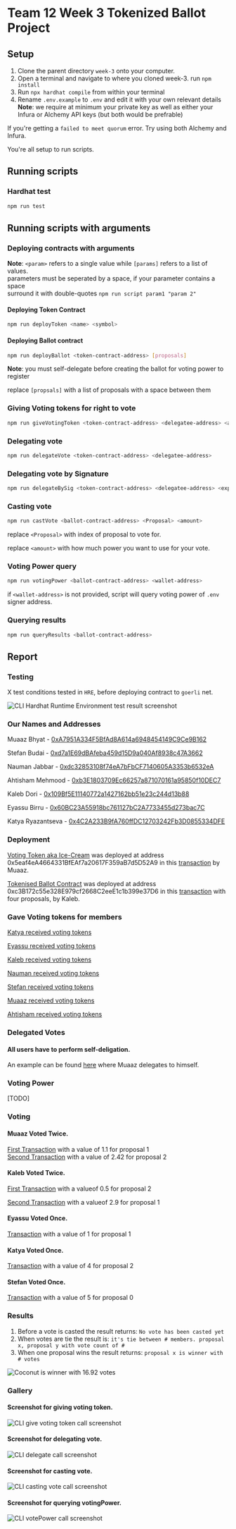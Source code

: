 # Team 12 Week 3 Tokenized Ballot Project

## Setup

1. Clone the parent directory `week-3` onto your computer.
1. Open a terminal and navigate to where you cloned week-3. run `npm install`
1. Run `npx hardhat compile` from within your terminal
1. Rename `.env.example` to `.env` and edit it with your own relevant details  
   **Note**: we require at minimum your private key as well as either your Infura or Alchemy API keys (but both would be prefrable)

If you're getting a `failed to meet quorum` error. Try using both Alchemy and Infura.

You're all setup to run scripts.

## Running scripts

### Hardhat test

```bash
npm run test
```

## Running scripts with arguments

### Deploying contracts with arguments

**Note**: `<param>` refers to a single value while `[params]` refers to a list of values.  
parameters must be seperated by a space, if your parameter contains a space  
surround it with double-quotes `npm run script param1 "param 2"`

#### Deploying Token Contract

```bash
npm run deployToken <name> <symbol>
```

#### Deploying Ballot contract

```bash
npm run deployBallot <token-contract-address> [proposals]
```

**Note**: you must self-delegate before creating the ballot for voting power to register

replace `[propsals]` with a list of proposals with a space between them

### Giving Voting tokens for right to vote

```bash
npm run giveVotingToken <token-contract-address> <delegatee-address> <amount>
```

### Delegating vote

```bash
npm run delegateVote <token-contract-address> <delegatee-address>
```

### Delegating vote by Signature

```bash
npm run delegateBySig <token-contract-address> <delegatee-address> <expiry-date-as-seconds-since-unix-epoch>
```

### Casting vote

```bash
npm run castVote <ballot-contract-address> <Proposal> <amount>
```

replace `<Proposal>` with index of proposal to vote for.

replace `<amount>` with how much power you want to use for your vote.

### Voting Power query

```bash
npm run votingPower <ballot-contract-address> <wallet-address>
```

if `<wallet-address>` is not provided, script will query voting power of `.env` signer address.

### Querying results

```bash
npm run queryResults <ballot-contract-address>
```

## Report

### Testing

X test conditions tested in `HRE`, before deploying contract to `goerli` net.

![CLI Hardhat Runtime Environment test result screenshot](./docs/test.png 'HRE test result')

### Our Names and Addresses

Muaaz Bhyat - [0xA7951A334F5BfAd8A614a6948454149C9Ce9B162](https://goerli.etherscan.io/address/0xa7951a334f5bfad8a614a6948454149c9ce9b162)

Stefan Budai - [0xd7a1E69dBAfeba459d15D9a040Af8938c47A3662](https://goerli.etherscan.io/address/0xd7a1E69dBAfeba459d15D9a040Af8938c47A3662)

Nauman Jabbar - [0xdc32853108f74eA7bFbCF7140605A3353b6532eA](https://goerli.etherscan.io/address/0xdc32853108f74eA7bFbCF7140605A3353b6532eA)

Ahtisham Mehmood - [0xb3E1803709Ec66257a871070161a95850f10DEC7](https://goerli.etherscan.io/address/0xb3E1803709Ec66257a871070161a95850f10DEC7)

Kaleb Dori - [0x109Bf5E11140772a1427162bb51e23c244d13b88](https://goerli.etherscan.io/address/0x109Bf5E11140772a1427162bb51e23c244d13b88)

Eyassu Birru - [0x60BC23A55918bc761127bC2A7733455d273bac7C](https://goerli.etherscan.io/address/0x60BC23A55918bc761127bC2A7733455d273bac7C)

Katya Ryazantseva - [0x4C2A233B9fA760ffDC12703242Fb3D0855334DFE](https://goerli.etherscan.io/address/0x4C2A233B9fA760ffDC12703242Fb3D0855334DFE)

### Deployment

[Voting Token aka Ice-Cream](https://goerli.etherscan.io/address/0x5eaf4eA4664331BfEAf7a20617F359aB7d5D52A9) was deployed at address 0x5eaf4eA4664331BfEAf7a20617F359aB7d5D52A9 in this [transaction](https://goerli.etherscan.io/tx/0x8ca891ce9f758e41f57fe60dd262a6dab7b814b02a7374882a1e6430e6f3c18b) by Muaaz.

[Tokenised Ballot Contract](https://goerli.etherscan.io/address/0xc3B172c55e328E979cf2668C2eeE1c1b399e37D6) was deployed at address 0xc3B172c55e328E979cf2668C2eeE1c1b399e37D6 in this [transaction](https://goerli.etherscan.io/tx/0x90ab4e76e980c11760234eeac4ceed7c9c7a2183918f6ebea435bada8370f570) with four proposals, by Kaleb.

### Gave Voting tokens for members

[Katya received voting tokens](https://goerli.etherscan.io/tx/0x4040e9615bab67b474ad55e2ed87dfdc42a675c48eb54f8fac7de1eecbf1f7bb)

[Eyassu received voting tokens](https://goerli.etherscan.io/tx/0x18da07a8013e8145c83398d1ca3e49cfc7b45c3e5da2b18e43a81d532fea610e)

[Kaleb received voting tokens](https://goerli.etherscan.io/tx/0xe44321190ff74ebfb5d5d2efcd2cb745ba5ea5e00fa5e9122d80b23ffe3d663d)

[Nauman received voting tokens](https://goerli.etherscan.io/tx/0x160bfcb6d34f525ff54680620208668f7bcaceac2cfd493968b62f5eaa94a2e0)

[Stefan received voting tokens](https://goerli.etherscan.io/tx/0x7f73ca0667fee11f14d94def60560296b5983ae15a7d8f30e57e90603d7d4d5a)

[Muaaz received voting tokens](https://goerli.etherscan.io/tx/0x0ee990f03c184709325b18f2d280ad899f80b7d3f50093468cb32d047fd6aa91)

[Ahtisham received voting tokens](https://goerli.etherscan.io/tx/0xdfd366865db6f3bb34800ab24f3cfdf5921505b0535aecda6c4012cd4da29cfa)

### Delegated Votes

#### All users have to perform self-deligation.  

An example can be found [here](https://goerli.etherscan.io/tx/0x8c6d14b65646c15eca552819a1a9c950158047a1060c8160311e23f7452ec9d5) where Muaaz delegates to himself.

### Voting Power

[TODO]

### Voting

#### Muaaz Voted Twice.  
[First Transaction](https://goerli.etherscan.io/tx/0xb7bc139efb3b90d94782f3599d213dff6b99d3c3175b82921ce0abcb77891077) with a value of 1.1 for proposal 1  
[Second Transaction](https://goerli.etherscan.io/tx/0x44e69ddb836c3dad26e07517545108950dfef51ddbeba78d5f5da5c0ea7907e2) with a value of 2.42 for proposal 2  

#### Kaleb Voted Twice.  
[First Transaction](https://goerli.etherscan.io/tx/0x4ff160839bd84fe4478c7ed7e55b48969e7332481a7724b8b6890d3cf5923f77) with a valueof 0.5 for proposal 2

[Second Transaction](https://goerli.etherscan.io/tx/0xe264a2875bf228af04567b717ce623b053e0be84af2beca1d8c4a12e6b748d77) with a valueof 2.9 for proposal 1

#### Eyassu Voted Once.  
[Transaction](https://goerli.etherscan.io/tx/0x578fd4d9711641c534aa57e51124bc58faa30be28f3460b0b04d4797786d4ca9) with a value of 1 for proposal 1  

#### Katya Voted Once.  
[Transaction](https://goerli.etherscan.io/tx/0x6af4356870b19332581dfa5ffdb98c85cbfcb0d1a382a01f4c017ce3fb8c8dff) with a value of 4 for proposal 2  

#### Stefan Voted Once.  
[Transaction](https://goerli.etherscan.io/tx/0x0e2230e5cedd85886034b6711bbba60675af7187c2a7a2113657219b0a0dcc62) with a value of 5 for proposal 0  

### Results

1. Before a vote is casted the result returns: `No vote has been casted yet`
2. When votes are tie the result is: `it's tie between # members. proposal x, proposal y with vote count of # `
3. When one proposal wins the result returns: `proposal x is winner with # votes`

![Coconut is winner with 16.92 votes](./docs/queryResults.png 'CLI winner proposal')

### Gallery

#### Screenshot for giving voting token.  

![CLI give voting token call screenshot](./docs/giveVotingTokens.png 'CLI for minting voting tokens')

#### Screenshot for delegating vote.  

![CLI delegate call screenshot](./docs/delegation.png 'CLI for delegate vote')

#### Screenshot for casting vote.  

![CLI casting vote call screenshot](./docs/castVote.png 'CLI for voting')

#### Screenshot for querying votingPower.

![CLI votePower call screenshot](./docs/votingPower.png 'CLI for voting power query')
